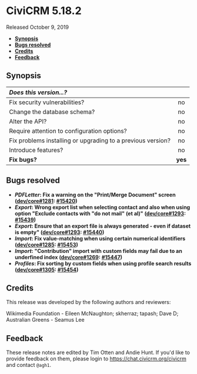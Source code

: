 # CiviCRM 5.18.2

Released October 9, 2019

- **[Synopsis](#synopsis)**
- **[Bugs resolved](#bugs)**
- **[Credits](#credits)**
- **[Feedback](#feedback)**

## <a name="synopsis"></a>Synopsis

| *Does this version...?*                                         |         |
|:--------------------------------------------------------------- |:-------:|
| Fix security vulnerabilities?                                   |   no    |
| Change the database schema?                                     |   no    |
| Alter the API?                                                  |   no    |
| Require attention to configuration options?                     |   no    |
| Fix problems installing or upgrading to a previous version?     |   no    |
| Introduce features?                                             |   no    |
| **Fix bugs?**                                                   | **yes** |

## <a name="bugs"></a>Bugs resolved

* **_PDFLetter_: Fix a warning on the "Print/Merge Document" screen ([dev/core#1281](https://lab.civicrm.org/dev/core/issues/1281): [#15420](https://github.com/civicrm/civicrm-core/pull/15420))**
* **_Export_: Wrong export list when selecting contact and also when using option "Exclude contacts with "do not mail" (et al)" ([dev/core#1293](https://lab.civicrm.org/dev/core/issues/1293): [#15439](https://github.com/civicrm/civicrm-core/pull/15439))**
* **_Export_: Ensure that an export file is always generated - even if dataset is empty" ([dev/core#1293](https://lab.civicrm.org/dev/core/issues/1293): [#15440](https://github.com/civicrm/civicrm-core/pull/15440))**
* **_Import_: Fix value-matching when using certain numerical identifiers ([dev/core#1285](https://lab.civicrm.org/dev/core/issues/1285): [#15453](https://github.com/civicrm/civicrm-core/pull/15453))**
* **_Import_: "Contribution" import with custom fields may fail due to an underfined index ([dev/core#1269](https://lab.civicrm.org/dev/core/issues/1269): [#15447](https://github.com/civicrm/civicrm-core/pull/15447))**
* **_Profiles_: Fix sorting by custom fields when using profile search results ([dev/core#1305](https://lab.civicrm.org/dev/core/issues/1305): [#15454](https://github.com/civicrm/civicrm-core/pull/15454))**


## <a name="credits"></a>Credits

This release was developed by the following authors and reviewers:

Wikimedia Foundation - Eileen McNaughton; skherraz; tapash;
Dave D; Australian Greens - Seamus Lee

## <a name="feedback"></a>Feedback

These release notes are edited by Tim Otten and Andie Hunt.  If you'd like to
provide feedback on them, please login to https://chat.civicrm.org/civicrm and
contact `@agh1`.
